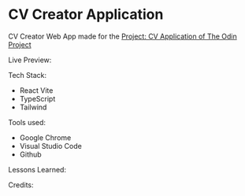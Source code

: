 # CV Creator Application

CV Creator Web App made for the [Project: CV Application of The Odin Project](https://www.theodinproject.com/lessons/node-path-react-new-cv-application)

Live Preview:

Tech Stack:

- React Vite
- TypeScript
- Tailwind

Tools used:

- Google Chrome
- Visual Studio Code
- Github

Lessons Learned:

Credits:
